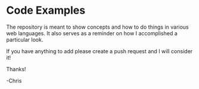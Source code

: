 Code Examples
=============

The repository is meant to show concepts and how to do things in various web languages. It also serves as a reminder on
how I accomplished a particular look.

If you have anything to add please create a push request and I will consider it!

Thanks!

-Chris